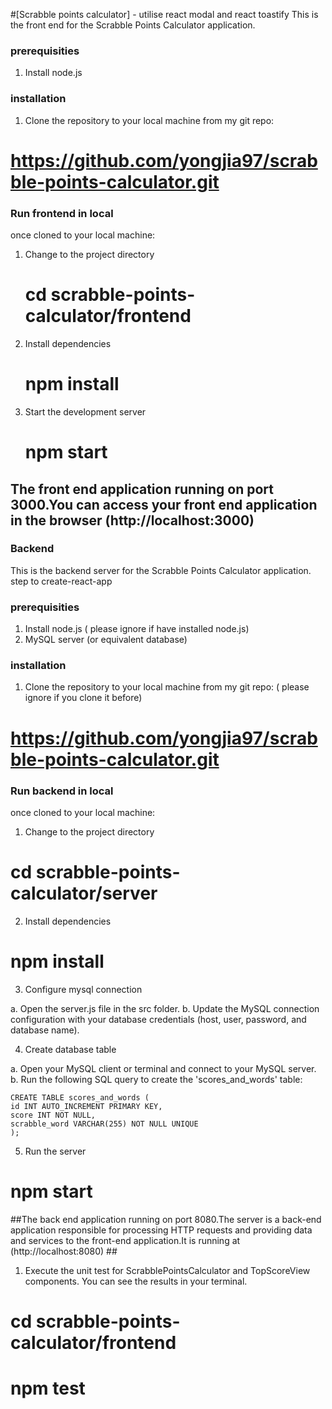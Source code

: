 #[Scrabble points calculator] - utilise react modal and react toastify 
This is the front end for the Scrabble Points Calculator application.
### prerequisities
1. Install node.js

### installation
1. Clone the repository to your local machine from my git repo:
# https://github.com/yongjia97/scrabble-points-calculator.git
### Run frontend in local
once cloned to your local machine:
1. Change to the project directory
   # cd scrabble-points-calculator/frontend
2. Install dependencies
   #  npm install
3. Start the development server
   #  npm start

## The front end application running on port 3000.You can access your front end application in the browser (http://localhost:3000) ##


### Backend
This is the backend server for the Scrabble Points Calculator application.
step to create-react-app

### prerequisities
1. Install node.js ( please ignore if have installed node.js)
2. MySQL server (or equivalent database)

### installation
1. Clone the repository to your local machine from my git repo: ( please ignore if you clone it before)
# https://github.com/yongjia97/scrabble-points-calculator.git
### Run backend in local
once cloned to your local machine:
1. Change to the project directory 
  # cd scrabble-points-calculator/server  

2. Install dependencies
  # npm install

3. Configure mysql connection
   
  a. Open the server.js file in the src folder.
  b. Update the MySQL connection configuration with your database credentials (host, user, password, and database name).

4. Create database table
   
  a. Open your MySQL client or terminal and connect to your MySQL server.
  b. Run the following SQL query to create the 'scores_and_words' table:
  
    CREATE TABLE scores_and_words (
    id INT AUTO_INCREMENT PRIMARY KEY,
    score INT NOT NULL,
    scrabble_word VARCHAR(255) NOT NULL UNIQUE
    );

5. Run the server
  # npm start
 ##The back end application running on port 8080.The server is a back-end application responsible for processing HTTP requests and providing data and services to the front-end application.It is running at (http://localhost:8080) ##

1. Execute the unit test for ScrabblePointsCalculator and TopScoreView components. You can see the results in your terminal.
  # cd scrabble-points-calculator/frontend
  # npm test
